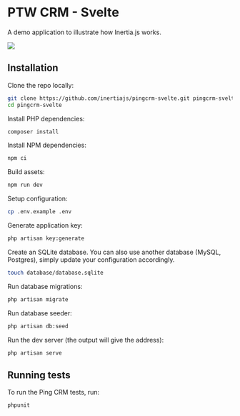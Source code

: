 # PTW CRM - Svelte

A demo application to illustrate how Inertia.js works.

![](https://raw.githubusercontent.com/inertiajs/pingcrm/master/screenshot.png)

## Installation

Clone the repo locally:

```sh
git clone https://github.com/inertiajs/pingcrm-svelte.git pingcrm-svelte
cd pingcrm-svelte
```

Install PHP dependencies:

```sh
composer install
```

Install NPM dependencies:

```sh
npm ci
```

Build assets:

```sh
npm run dev
```

Setup configuration:

```sh
cp .env.example .env
```

Generate application key:

```sh
php artisan key:generate
```

Create an SQLite database. You can also use another database (MySQL, Postgres), simply update your configuration accordingly.

```sh
touch database/database.sqlite
```

Run database migrations:

```sh
php artisan migrate
```

Run database seeder:

```sh
php artisan db:seed
```

Run the dev server (the output will give the address):

```sh
php artisan serve
```

## Running tests

To run the Ping CRM tests, run:

```
phpunit
```
